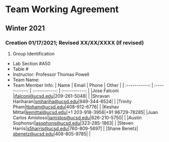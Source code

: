 # Team Working Agreement
## Winter 2021
### Creation 01/17/2021; Revised XX/XX/XXXX (If revised)

1. Group Identification
  - Lab Section #A50
  - Table #
  - Instructor: Professor Thomas Powell
  - Team Name:
  - Team Member Info:
      |    Name       |    Email        |    Phone      |    Other      |
      | :-----------: | :-----------:   | :-----------: | :-----------: |
      |Jose Falconi   |jfalconi@ucsd.edu|209-261-5048|               |
      |Shravan Hariharan|smhariha@ucsd.edu|949-344-6524|               |
      |Trinity Pham|ttpham@ucsd.edu|408-912-6776|             |
      |Keshav Mittal|kemittal@ucsd.edu|+1 203-918-3956|+91 96729-78285|
      |Juan Carlos Amistoso|jamistos@ucsd.edu|626-210-5750|             |
      |Austin Sophonsri|asophons@ucsd.edu|323-285-1863|             |
      |Steven Harris|s5harris@ucsd.edu|760-809-5697|             |
      |Shane Benetz| sbenetz@ucsd.edu|408-805-9785|             |
